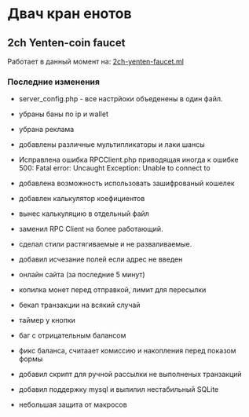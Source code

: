# Двач кран енотов
## 2ch Yenten-coin faucet

Работает в данный момент на: <a href="http://2ch-yenten-faucet.ml">2ch-yenten-faucet.ml</a>

### Последние изменения

* server_config.php - все настрйоки объеденены в один файл.

* убраны баны по ip и wallet

* убрана реклама

* добавлены различные мультипликаторы и лаки шансы

* Иcправлена ошибка RPCClient.php приводящая иногда к ошибке 500: Fatal error:  Uncaught Exception: Unable to connect to 

* добавлена возможность использовать зашифрованый кошелек

* добавлен калькулятор коефициентов

* вынес калькуляцию в отдельный файл

* заменил RPC Client на более работающий.

* сделал стили растягиваемые и не разваливаемые.

* добавил исчезание полей если адрес не введен

* онлайн сайта (за последние 5 минут)

* копилка монет перед отправкой, лимит для пересылки

* бекап транзакции на всякий случай

* таймер у кнопки

* баг с отрицательным балансом

* фикс баланса, считаает комиссию и накопления перед показом формы

* добавил скрипт для ручной рассылки не выполненых транзакций

* добавил поддержку mysql и выпилил нестабильный SQLite

* небольшая защита от макросов

